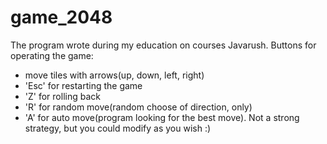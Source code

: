 # game_2048
The program wrote during my education on courses Javarush.
Buttons for operating the game:
- move tiles with arrows(up, down, left, right)
- 'Esc' for restarting the game
- 'Z' for rolling back
- 'R' for random move(random choose of direction, only)
- 'A' for auto move(program looking for the best move). Not a strong strategy, but you could modify as you wish :)
